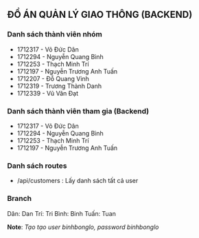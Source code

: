 ## ĐỒ ÁN QUẢN LÝ GIAO THÔNG (BACKEND)
### Danh sách thành viên nhóm
- 1712317 - Võ Đức Dân 
- 1712294 - Nguyễn Quang Bình
- 1712253 - Thạch Minh Trí
- 1712197 - Nguyễn Trương Anh Tuấn
- 1712207 - Đỗ Quang Vinh
- 1712319 - Trương Thành Danh
- 1712339 - Vũ Văn Đạt
### Danh sách thành viên tham gia (Backend)
- 1712317 - Võ Đức Dân 
- 1712294 - Nguyễn Quang Bình
- 1712253 - Thạch Minh Trí
- 1712197 - Nguyễn Trương Anh Tuấn
### Danh sách routes
- /api/customers : Lấy danh sách tất cả user 
### Branch
 Dân: Dan
 Trí: Tri
 Bình: Binh
 Tuấn: Tuan

**Note**: *Tạo tạo user binhbonglo, password binhbonglo*
